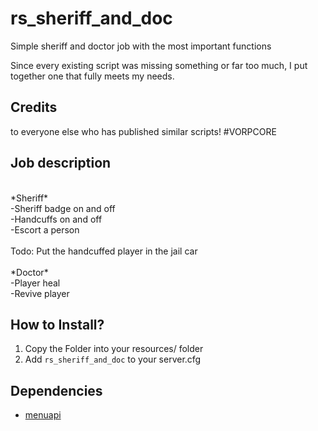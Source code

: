 # rs_sheriff_and_doc
Simple sheriff and doctor job with the most important functions

Since every existing script was missing something or far too much, I put together one that fully meets my needs. <br>
## Credits <br> 
to everyone else who has published similar scripts! #VORPCORE

## Job description <br>
<br>
*Sheriff* <br>
-Sheriff badge on and off <br>
-Handcuffs on and off <br>
-Escort a person <br>
<br>
Todo: Put the handcuffed player in the jail car <br>
<br>
*Doctor* <br>
-Player heal<br>
-Revive player<br>

## How to Install? <br> 
1. Copy the Folder into your resources/ folder <br> 
2. Add `rs_sheriff_and_doc` to your server.cfg <br> 

## Dependencies

* [menuapi](https://github.com/outsider31000/menuapi)
